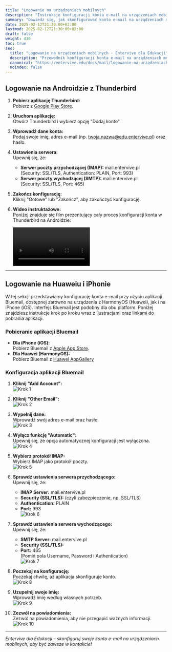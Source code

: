 ```yaml
---
title: "Logowanie na urządzeniach mobilnych"
description: "Instrukcje konfiguracji konta e-mail na urządzeniach mobilnych: Android (Thunderbird) oraz Huawei (HarmonyOS) i iPhone (iOS) z aplikacją Bluemail."
summary: "Dowiedz się, jak skonfigurować konto e-mail na urządzeniach mobilnych. Sekcja A – Android z Thunderbird, sekcja B – Huawei i iPhone z Bluemail."
date: 2025-02-12T21:30:00+02:00
lastmod: 2025-02-12T21:30:00+02:00
draft: false
weight: 430
toc: true
seo:
  title: "Logowanie na urządzeniach mobilnych - Entervive dla Edukacji"
  description: "Przewodnik konfiguracji konta e-mail na urządzeniach mobilnych przy użyciu Thunderbird (Android) lub Bluemail (Huawei, iPhone)."
  canonical: "https://entervive.edu/docs/mail/logowanie-na-urządzeniach-mobilnych"
  noindex: false
---
```


## Logowanie na Androidzie z Thunderbird

1. **Pobierz aplikację Thunderbird:**  
   Pobierz z <a href="https://play.google.com/store/apps/details?id=net.thunderbird.android&referrer=utm_campaign%3Dandroid_website_appeal%26utm_medium%3Dweb%26utm_source%3Dthunderbird.net%26utm_content%3Dlink" target="_blank">Google Play Store</a>.

2. **Uruchom aplikację:**  
   Otwórz Thunderbird i wybierz opcję "Dodaj konto".

3. **Wprowadź dane konta:**  
   Podaj swoje imię, adres e-mail (np. <a href="mailto:twoja.nazwa@edu.entervive.pl" target="_blank">twoja.nazwa@edu.entervive.pl</a>) oraz hasło.

4. **Ustawienia serwera:**  
   Upewnij się, że:

   - **Serwer poczty przychodzącej (IMAP):** mail.entervive.pl  
     (Security: SSL/TLS, Authentication: PLAIN, Port: 993)
   - **Serwer poczty wychodzącej (SMTP):** mail.entervive.pl  
     (Security: SSL/TLS, Port: 465)

5. **Zakończ konfigurację:**  
   Kliknij "Gotowe" lub "Zakończ", aby zakończyć konfigurację.

6. **Wideo instruktażowe:**  
   Poniżej znajduje się film prezentujący cały proces konfiguracji konta w Thunderbird na Androidzie:

   <video controls style="max-width:50%; height:auto;">
      <source src="/docs/mail/filmy/logowanieAndroid.webm" type="video/mp4">
      Twoja przeglądarka nie obsługuje tagu video.
   </video>

---

## Logowanie na Huaweiu i iPhonie

W tej sekcji przedstawiamy konfigurację konta e-mail przy użyciu aplikacji Bluemail, dostępnej zarówno na urządzenia z HarmonyOS (Huawei), jak i na iPhone (iOS). Interfejs Bluemail jest podobny dla obu platform. Poniżej znajdziesz instrukcje krok po kroku wraz z ilustracjami oraz linkami do pobrania aplikacji.

### Pobieranie aplikacji Bluemail

- **Dla iPhone (iOS):**  
  Pobierz Bluemail z <a href="https://apps.apple.com/us/app/blue-mail-email-calendar/id1063729305?platform=iphone" target="_blank">Apple App Store</a>.
- **Dla Huawei (HarmonyOS):**  
  Pobierz Bluemail z <a href="https://appgallery.huawei.com/app/C100838435?sharePrepath=ag&locale=sr_RS&source=appshare&subsource=C100838435" target="_blank">Huawei AppGallery</a>

### Konfiguracja aplikacji Bluemail

1. **Kliknij "Add Account":**  
   <img src="bluemail/1.webp" alt="Krok 1" style="max-width:50%; height:auto;" />

2. **Kliknij "Other Email":**  
   <img src="bluemail/2.webp" alt="Krok 2" style="max-width:50%; height:auto;" />

3. **Wypełnij dane:**  
   Wprowadź swój adres e-mail oraz hasło.  
   <img src="bluemail/3.webp" alt="Krok 3" style="max-width:50%; height:auto;" />

4. **Wyłącz funkcję "Automatic":**  
   Upewnij się, że opcja automatycznej konfiguracji jest wyłączona.  
   <img src="bluemail/4.webp" alt="Krok 4" style="max-width:50%; height:auto;" />

5. **Wybierz protokół IMAP:**  
   Wybierz IMAP jako protokół poczty.  
   <img src="bluemail/5.webp" alt="Krok 5" style="max-width:50%; height:auto;" />

6. **Sprawdź ustawienia serwera przychodzącego:**  
   Upewnij się, że:

   - **IMAP Server:** mail.entervive.pl
   - **Security (SSL/TLS):** (czyli zabezpieczenie, np. SSL/TLS)
   - **Authentication:** PLAIN
   - **Port:** 993  
     <img src="bluemail/6.webp" alt="Krok 6" style="max-width:50%; height:auto;" />

7. **Sprawdź ustawienia serwera wychodzącego:**  
   Upewnij się, że:

   - **SMTP Server:** mail.entervive.pl
   - **Security (SSL/TLS):**
   - **Port:** 465  
      (Pomiń pola Username, Password i Authentication)  
     <img src="bluemail/7.webp" alt="Krok 7" style="max-width:50%; height:auto;" />

8. **Poczekaj na konfigurację:**  
   Poczekaj chwilę, aż aplikacja skonfiguruje konto.  
   <img src="bluemail/8.webp" alt="Krok 8" style="max-width:50%; height:auto;" />

9. **Uzupełnij swoje imię:**  
   Wprowadź imię według własnych potrzeb.  
   <img src="bluemail/9.webp" alt="Krok 9" style="max-width:50%; height:auto;" />

10. **Zezwól na powiadomienia:**  
    Zezwól na powiadomienia, aby nie przegapić ważnych informacji.  
    <img src="bluemail/10.webp" alt="Krok 10" style="max-width:50%; height:auto;" />

---

_Entervive dla Edukacji – skonfiguruj swoje konto e-mail na urządzeniach mobilnych, aby być zawsze w kontakcie!_
